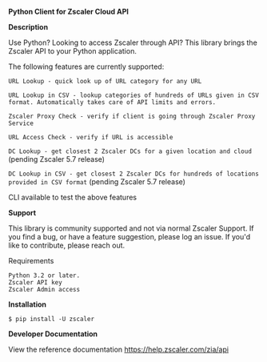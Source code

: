 **Python Client for Zscaler Cloud API**


**Description**

Use Python? Looking to access Zscaler through API?
This library brings the Zscaler API to your Python application.

The following features are currently supported:


`URL Lookup - quick look up of URL category for any URL`

`URL Lookup in CSV - lookup categories of hundreds of URLs given in CSV format. Automatically takes care of API limits and errors.`

`Zscaler Proxy Check - verify if client is going through Zscaler Proxy Service`

`URL Access Check - verify if URL is accessible`

`DC Lookup - get closest 2 Zscaler DCs for a given location and cloud` (pending Zscaler 5.7 release)

`DC Lookup in CSV - get closest 2 Zscaler DCs for hundreds of locations provided in CSV format` (pending Zscaler 5.7 release)


CLI available to test the above features

**Support**

This library is community supported and not via normal Zscaler Support.
If you find a bug, or have a feature suggestion, please log an issue. If you'd like to contribute, please reach out.

Requirements

    Python 3.2 or later.
    Zscaler API key
    Zscaler Admin access

**Installation**

`$ pip install -U zscaler`

**Developer Documentation**

View the reference documentation
https://help.zscaler.com/zia/api